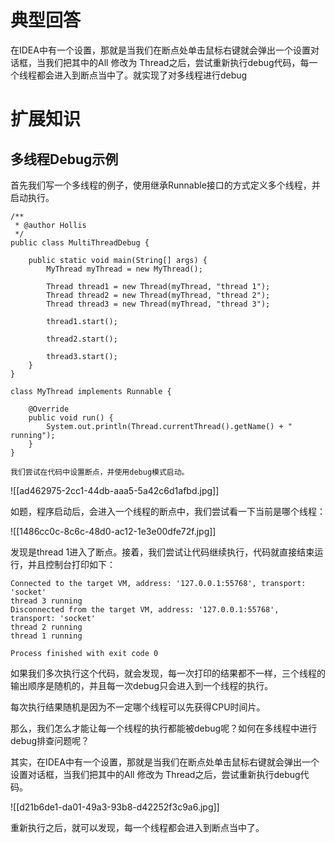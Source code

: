 

# 典型回答


在IDEA中有一个设置，那就是当我们在断点处单击鼠标右键就会弹出一个设置对话框，当我们把其中的All 修改为 Thread之后，尝试重新执行debug代码，每一个线程都会进入到断点当中了。就实现了对多线程进行debug

# 扩展知识
## 多线程Debug示例


首先我们写一个多线程的例子，使用继承Runnable接口的方式定义多个线程，并启动执行。



```plain
/**
 * @author Hollis
 */
public class MultiThreadDebug {

    public static void main(String[] args) {
        MyThread myThread = new MyThread();

        Thread thread1 = new Thread(myThread, "thread 1");
        Thread thread2 = new Thread(myThread, "thread 2");
        Thread thread3 = new Thread(myThread, "thread 3");

        thread1.start();

        thread2.start();

        thread3.start();
    }
}

class MyThread implements Runnable {

    @Override
    public void run() {
        System.out.println(Thread.currentThread().getName() + " running");
    }
}

我们尝试在代码中设置断点，并使用debug模式启动。
```



![[ad462975-2cc1-44db-aaa5-5a42c6d1afbd.jpg]]



如题，程序启动后，会进入一个线程的断点中，我们尝试看一下当前是哪个线程：



![[1486cc0c-8c6c-48d0-ac12-1e3e00dfe72f.jpg]]



发现是thread 1进入了断点。接着，我们尝试让代码继续执行，代码就直接结束运行，并且控制台打印如下：



```plain
Connected to the target VM, address: '127.0.0.1:55768', transport: 'socket'
thread 3 running
Disconnected from the target VM, address: '127.0.0.1:55768', transport: 'socket'
thread 2 running
thread 1 running

Process finished with exit code 0
```



如果我们多次执行这个代码，就会发现，每一次打印的结果都不一样，三个线程的输出顺序是随机的，并且每一次debug只会进入到一个线程的执行。



每次执行结果随机是因为不一定哪个线程可以先获得CPU时间片。



那么，我们怎么才能让每一个线程的执行都能被debug呢？如何在多线程中进行debug排查问题呢？



其实，在IDEA中有一个设置，那就是当我们在断点处单击鼠标右键就会弹出一个设置对话框，当我们把其中的All 修改为 Thread之后，尝试重新执行debug代码。



![[d21b6de1-da01-49a3-93b8-d42252f3c9a6.jpg]]



重新执行之后，就可以发现，每一个线程都会进入到断点当中了。

